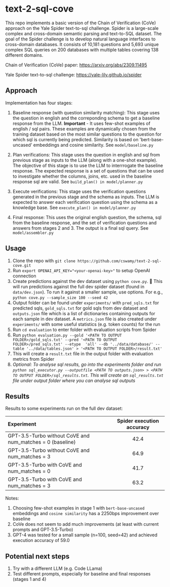 # text-2-sql-cove #
This repo implements a basic version of the Chain of Verification (CoVe) approach on the Yale Spider text-to-sql challenge. Spider is a large-scale complex and cross-domain semantic parsing and text-to-SQL dataset. The goal of the Spider challenge is to develop natural language interfaces to cross-domain databases. It consists of 10,181 questions and 5,693 unique complex SQL queries on 200 databases with multiple tables covering 138 different domains.  

Chain of Verification (CoVe) paper: https://arxiv.org/abs/2309.11495

Yale Spider text-to-sql challenge: https://yale-lily.github.io/spider

## Approach ##
Implementation has four stages:
1. Baseline response (with question similarity matching): This stage uses the question in english and the correponding schema to get a baseline response from the LLM. **Important** - It uses few-shot examples of english / sql pairs. These examples are dynamically chosen from the training dataset based on the most similar questions to the question for which sql is currently being predicted. Similarity is based on 'bert-base-uncased' embeddings and cosine similarity. See `model/baseline.py`
   
2. Plan verifications: This stage uses the question in english and sql from previous stage as inputs to the LLM (along with a one-shot example). The objective of this stage is to use the LLM to interrrogate the baseline response. The expected response is a set of questions that can be used to investigate whether the columns, joins, etc. used in the baseline response sql are valid. See `build_plan() in model/planner.py`
   
3. Execute verifications: This stage uses the verification questions generated in the previous stage and the schema as inputs. The LLM is expected to answer each verification question using the schema as a knowledge base. See `execute_plan() in model/planner.py`
   
4. Final response: This uses the original english question, the schema, sql from the baseline response, and the set of verification questions and answers from stages 2 and 3. The output is a final sql query. See `model/assembler.py`

## Usage ##
1. Clone the repo with `git clone https://github.com/cswamy/text-2-sql-cove.git`
2. Run `export OPENAI_API_KEY="<your-openai-key>"` to setup OpenAI connection
3. Create predictions against the dev dataset using `python cove.py`. 🚨 This will run predictions against the full dev spider dataset (found in `data/dev.json`). To run it against a smaller sample, use options. For e.g., `python cove.py --sample_size 100 --seed 42`
4. Output folder can be found under `experiments/` with `pred_sqls.txt` for predicted sqls, `gold_sqls.txt` for gold sqls from dev dataset and `outputs.json` file which is a list of dictionaries containing outputs for each sample in dev dataset. A `metrics.json` file is also created under `experiments/` with some useful statistics (e.g. token counts) for the run
5. Run `cd evaluation` to enter folder with evaluation scripts from Spider
6. Run `python evaluation.py --gold '<PATH TO OUTPUT FOLDER>/gold_sqls.txt' --pred '<PATH TO OUTPUT FOLDER>/pred_sqls.txt' --etype  'all' --db '../data/database/' --table '../data/tables.json' > '<PATH TO OUTPUT FOLDER>/result.txt'`
7. This will create a `result.txt` file in the output folder with evaluation metrics from Spider
8. _Optional: To analyse sql results, go into the experiments folder and run `python sql_executor.py --outputfile <PATH TO outputs.json> > <PATH TO OUTPUT FOLDER>/sql_results.txt`. This will create an `sql_results.txt` file under output folder where you can analyse sql outputs_ 

## Results ##
Results to some experiments run on the full dev dataset:

Experiment | Spider execution accuracy
| :--- | :---:
GPT-3.5-Turbo without CoVE and num_matches = 0 (baseline) | 42.4 
GPT-3.5-Turbo without CoVE and num_matches = 3  | 64.9
GPT-3.5-Turbo with CoVE and num_matches = 0  | 41.7
GPT-3.5-Turbo with CoVE and num_matches = 3  | 63.2

Notes:
1. Choosing few-shot examples in stage 1 with `bert-base-uncased` embeddings and `cosine similarity` has a 2250bps improvement over baseline
2. CoVe does not seem to add much improvements (at least with current prompts and GPT-3.5-Turbo)
3. GPT-4 was tested for a small sample (n=100, seed=42) and achieved execution accuracy of 59.0

## Potential next steps ##
1. Try with a different LLM (e.g. Code LLama)
2. Test different prompts, especially for baseline and final responses (stages 1 and 4)
